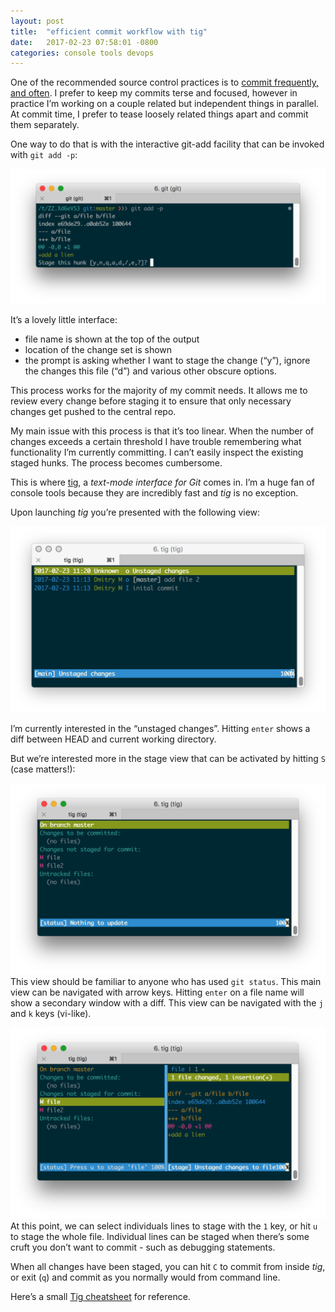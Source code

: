 ```yaml
---
layout: post
title:  "efficient commit workflow with tig"
date:   2017-02-23 07:58:01 -0800
categories: console tools devops
---
```


One of the recommended source control practices is to [commit frequently, and often](http://stackoverflow.com/questions/107264/how-often-to-commit-changes-to-source-control).   I prefer to keep my commits terse and focused, however in practice I’m working on a couple related but independent things in parallel. At commit time, I prefer to tease loosely related things apart and commit them separately. 

One way to do that is with the interactive git-add facility that can be invoked with `git add -p`:

![](efficient%20commit%20workflow%20with%20tig/885D7D62-4C88-470D-9745-DA5202080E5B.png)

It’s a lovely little interface:

* file name is shown at the top of the output
* location of the change set is shown
* the prompt is asking whether I want to stage the change (“y”),  ignore the changes this file (“d”) and various other obscure options.

This process works for the majority of my commit needs. It allows me to review every change before staging it to ensure that only necessary changes get pushed to the central repo.

My main issue with this process is that it’s too linear. When the number of changes exceeds a certain threshold I have trouble remembering what functionality I’m currently committing. I can’t easily inspect the existing staged hunks. The process becomes cumbersome. 

This is where [tig](http://jonas.nitro.dk/tig/), a *text-mode interface for Git* comes in. I’m a huge fan of console tools because they are incredibly fast and *tig* is no exception. 

Upon launching *tig* you’re presented with the following view:

![](efficient%20commit%20workflow%20with%20tig/52EF34AA-B701-4F45-8CF3-639718C7A16B.png)

I’m currently interested in the “unstaged changes”. Hitting `enter` shows a diff between HEAD and current working directory. 

But we’re interested more in the stage view that can be activated by hitting `S` (case matters!):


![](efficient%20commit%20workflow%20with%20tig/40535893-241B-465B-BDBB-1E547CD9F686.png)
This view should be familiar to anyone who has used `git status`.  This main view can be navigated with arrow keys. Hitting `enter` on a file name  will show a secondary window with a diff. This view can be navigated with the `j` and `k` keys (vi-like).

![](efficient%20commit%20workflow%20with%20tig/845B9D78-DC30-4AFF-9504-B8EFE7E2BF0D.png)
At this point, we can select individuals lines to stage with the `1` key, or hit `u` to stage the whole file.  Individual lines can be staged when there’s some cruft you don’t want to commit - such as debugging statements.

When all changes have been staged, you can hit  `C` to commit from inside *tig*, or exit (`q`) and commit as you normally would from command line.

Here’s a small [Tig cheatsheet](http://ricostacruz.com/cheatsheets/tig.html)  for reference.